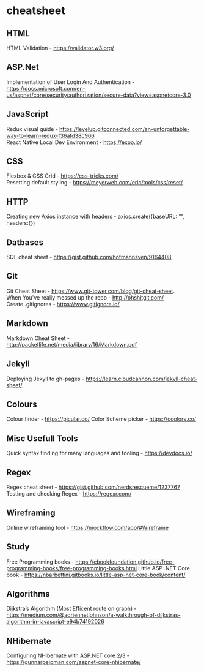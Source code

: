 # cheatsheet

HTML
---
HTML Validation - https://validator.w3.org/

ASP.Net
---
Implementation of User Login And Authentication - https://docs.microsoft.com/en-us/aspnet/core/security/authorization/secure-data?view=aspnetcore-3.0   

JavaScript
---
Redux visual guide - https://levelup.gitconnected.com/an-unforgettable-way-to-learn-redux-f36afd38c966    
React Native Local Dev Environment - https://expo.io/    

CSS
---
Flexbox & CSS Grid - https://css-tricks.com/       
Resetting default styling - https://meyerweb.com/eric/tools/css/reset/

HTTP
---
Creating new Axios instance with headers - axios.create({baseURL: "", headers:{})

Datbases
---
SQL cheat sheet - https://gist.github.com/hofmannsven/9164408

Git
---
Git Cheat Sheet - https://www.git-tower.com/blog/git-cheat-sheet.   
When You've really messed up the repo - http://ohshitgit.com/    
Create .gitignores - https://www.gitignore.io/

Markdown
---
Markdown Cheat Sheet - http://packetlife.net/media/library/16/Markdown.pdf

Jekyll
---
Deploying Jekyll to gh-pages - https://learn.cloudcannon.com/jekyll-cheat-sheet/

Colours
---
Colour finder - https://picular.co/
Color Scheme picker - https://coolors.co/

Misc Usefull Tools
---
Quick syntax finding for many languages and tooling - https://devdocs.io/

Regex
---
Regex cheat sheet - https://gist.github.com/nerdsrescueme/1237767       
Testing and checking Regex - https://regexr.com/

Wireframing
---    
Online wireframing tool - https://mockflow.com/app/#Wireframe

Study    
---    
Free Programming books - https://ebookfoundation.github.io/free-programming-books/free-programming-books.html
Little ASP .NET Core book - https://nbarbettini.gitbooks.io/little-asp-net-core-book/content/   

Algorithms   
---
Dijkstra’s Algorithm (Most Efficent route on graph) - https://medium.com/@adriennetjohnson/a-walkthrough-of-dijkstras-algorithm-in-javascript-e94b74192026

NHibernate
---
Configuring NHibernate with ASP.NET core 2/3 - https://gunnarpeipman.com/aspnet-core-nhibernate/    
